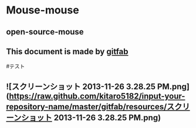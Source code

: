 # Mouse-mouse
## open-source-mouse
This document is made by [gitfab](http://gitfab.org)
---
#テスト

![スクリーンショット 2013-11-26 3.28.25 PM.png](https://raw.github.com/kitaro5182/input-your-repository-name/master/gitfab/resources/スクリーンショット 2013-11-26 3.28.25 PM.png)
---

